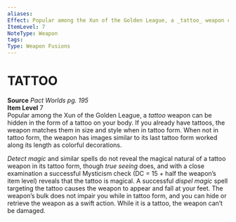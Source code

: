 ```yaml
---
aliases: 
Effect: Popular among the Xun of the Golden League, a _tattoo_ weapon can be hidden in the form of a tattoo on your body. If you already have tattoos, the weapon matches them in size and style when in tattoo form. When not in tattoo form, the weapon has images similar to its last tattoo form worked along its length as colorful decorations._Detect magic_ and similar spells do not reveal the magical natural of a tattoo weapon in its tattoo form, though _true seeing_ does, and with a close examination a successful Mysticism check (DC = 15 + half the weapon’s item level) reveals that the tattoo is magical. A successful _dispel magic_ spell targeting the tattoo causes the weapon to appear and fall at your feet. The weapon’s bulk does not impair you while in tattoo form, and you can hide or retrieve the weapon as a swift action. While it is a tattoo, the weapon can’t be damaged.
ItemLevel: 7
NoteType: Weapon
tags: 
Type: Weapon Fusions
---
```

# TATTOO
**Source** _Pact Worlds pg. 195_  
**Item Level** 7  
Popular among the Xun of the Golden League, a _tattoo_ weapon can be hidden in the form of a tattoo on your body. If you already have tattoos, the weapon matches them in size and style when in tattoo form. When not in tattoo form, the weapon has images similar to its last tattoo form worked along its length as colorful decorations.  
  
_Detect magic_ and similar spells do not reveal the magical natural of a tattoo weapon in its tattoo form, though _true seeing_ does, and with a close examination a successful Mysticism check (DC = 15 + half the weapon’s item level) reveals that the tattoo is magical. A successful _dispel magic_ spell targeting the tattoo causes the weapon to appear and fall at your feet. The weapon’s bulk does not impair you while in tattoo form, and you can hide or retrieve the weapon as a swift action. While it is a tattoo, the weapon can’t be damaged.
